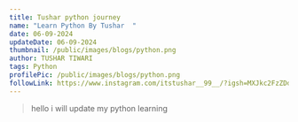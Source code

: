 ```yaml
---
title: Tushar python journey
name: "Learn Python By Tushar  "
date: 06-09-2024
updateDate: 06-09-2024
thumbnail: /public/images/blogs/python.png
author: TUSHAR TIWARI
tags: Python
profilePic: /public/images/blogs/python.png
followLink: https://www.instagram.com/itstushar__99__/?igsh=MXJkc2FzZDdjcDZoYQ%3D%3D
---
```

> hello i will update my python learning
